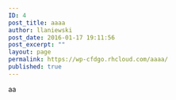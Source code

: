 ```yaml
---
ID: 4
post_title: aaaa
author: llaniewski
post_date: 2016-01-17 19:11:56
post_excerpt: ""
layout: page
permalink: https://wp-cfdgo.rhcloud.com/aaaa/
published: true
---
```

aa